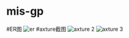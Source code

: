 # mis-gp
#ER图
![er](https://cloud.githubusercontent.com/assets/16076963/19425892/998b701a-946a-11e6-85ff-18a663c2a55b.PNG)
#axture截图
![axture 2](https://cloud.githubusercontent.com/assets/16076963/19426082/345ca20c-946c-11e6-8f86-8afd3d7ba9f4.PNG)
![axture 3](https://cloud.githubusercontent.com/assets/16076963/19426122/8885395c-946c-11e6-87cd-9df54c05ebcb.PNG)
